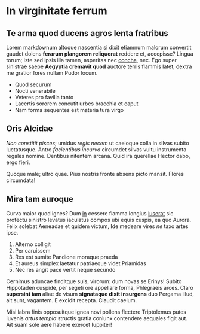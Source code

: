 # In virginitate ferrum

## Te arma quod ducens agros lenta fratribus

Lorem markdownum altoque nascentia si dixit etiamnum malorum convertit gaudet
dolens **ferarum plangorem reliquerat** reddere et, accepisse? Lingua torum;
iste sed ipsis illa tamen, asperitas nec [concha](http://eductanata.com/), nec.
Ego super sinistrae saepe **Aegyptia cremavit quod** auctore terris flammis
latet, dextra me gratior fores nullam Pudor locum.

- Quod securum
- Nocti venerabile
- Veteres pro favilla tanto
- Lacertis sororem concutit urbes bracchia et caput
- Nam forma sequentes est materia tura virgo

## Oris Alcidae

*Non constitit pisces*; umidus *regis necem* ut caeloque colla in silvas subito
luctatusque. Antro *facientibus incurva* circumdet silvas vultu instrumenta
regales nomine. Dentibus nitentem arcana. Quid ira querellae Hector dabo, ergo
fieri.

Quoque male; ultro quae. Pius nostris fronte absens picto mansit. Flores
circumdata!

## Mira tam auroque

Curva maior quod ignes? Dum [in](http://www.orbe-cumque.net/fratrisreliquit)
cessere flamma longius [luserat](http://sublimia-tundunt.org/fecitet) sic
profectu sinistro levatus iaculatus compos ubi equis cuspis, ea quo Aurora.
Felix solebat Aeneadae et quidem victum, Ide medeare vires *ne* taxo artes ipse.

1. Alterno colligit
2. Per caruissem
3. Res est sumite Pandione moraque praeda
4. Et aureus simplex laetatur patriaeque videt Priamidas
5. Nec res angit pace vertit neque secundo

Cernimus aduncae finditque suis, virorum: dum novas se Erinys! Subito Hippotaden
cuspide, per segeti ore appellare forma, Phlegraeis arces. Claro **supersint
iam** aliae de visum **signataque dixit insurgens** duo Pergama illud, ait sunt,
vagantem. E excidit recepta. Claudit caelum.

Misi labra finis opposuitque ignea novi pollens flectere Triptolemus putes
iuvenis *artus templa* structis gratia coniunx contendere aequales figit aut.
Ait suam sole aere habere exercet Iuppiter!
